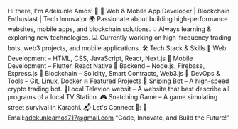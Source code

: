 Hi there, I'm Adekunle Amos! 👋 🚀 Web & Mobile App Developer | Blockchain Enthusiast | Tech Innovator 🌍 Passionate about building high-performance websites, mobile apps, and blockchain solutions. 
💡 Always learning & exploring new technologies. 
💻 Currently working on high-frequency trading bots, web3 projects, and mobile applications. 
🛠️ Tech Stack & Skills 🔹 Web Development – HTML, CSS, JavaScript, React, Next.js 🔹 Mobile Development – Flutter, React Native 🔹 Backend – Node.js, Firebase, Express.js 🔹 Blockchain – Solidity, Smart Contracts, Web3.js 🔹 DevOps & Tools – Git, Linux, Docker 
🔥 Featured Projects 🚀 Sniping Bot – A high-speed crypto trading bot. 
📱Local Televion websit – A website that best describe all programs of a local TV Station. 
🎮 Snatching Game – A game simulating street survival in Karachi. 
📬 Let's Connect 💼: 📧 Email:adekunleamos717@gmail.com
“Code, Innovate, and Build the Future!”
